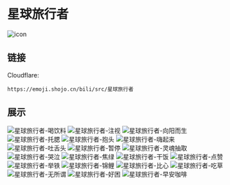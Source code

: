 # 星球旅行者
![icon](https://emoji.shojo.cn/bili/src/星球旅行者/icon.png)
## 链接
Cloudflare:
```
https://emoji.shojo.cn/bili/src/星球旅行者
```
## 展示
![星球旅行者-喝饮料](https://emoji.shojo.cn/bili/src/星球旅行者/星球旅行者-喝饮料.png)
![星球旅行者-注视](https://emoji.shojo.cn/bili/src/星球旅行者/星球旅行者-注视.png)
![星球旅行者-向阳而生](https://emoji.shojo.cn/bili/src/星球旅行者/星球旅行者-向阳而生.png)
![星球旅行者-托腮](https://emoji.shojo.cn/bili/src/星球旅行者/星球旅行者-托腮.png)
![星球旅行者-抱头](https://emoji.shojo.cn/bili/src/星球旅行者/星球旅行者-抱头.png)
![星球旅行者-嗨起来](https://emoji.shojo.cn/bili/src/星球旅行者/星球旅行者-嗨起来.png)
![星球旅行者-吐舌头](https://emoji.shojo.cn/bili/src/星球旅行者/星球旅行者-吐舌头.png)
![星球旅行者-暂停](https://emoji.shojo.cn/bili/src/星球旅行者/星球旅行者-暂停.png)
![星球旅行者-灵魂抽取](https://emoji.shojo.cn/bili/src/星球旅行者/星球旅行者-灵魂抽取.png)
![星球旅行者-哭泣](https://emoji.shojo.cn/bili/src/星球旅行者/星球旅行者-哭泣.png)
![星球旅行者-焦绿](https://emoji.shojo.cn/bili/src/星球旅行者/星球旅行者-焦绿.png)
![星球旅行者-干饭](https://emoji.shojo.cn/bili/src/星球旅行者/星球旅行者-干饭.png)
![星球旅行者-点赞](https://emoji.shojo.cn/bili/src/星球旅行者/星球旅行者-点赞.png)
![星球旅行者-举铁](https://emoji.shojo.cn/bili/src/星球旅行者/星球旅行者-举铁.png)
![星球旅行者-锦鲤](https://emoji.shojo.cn/bili/src/星球旅行者/星球旅行者-锦鲤.png)
![星球旅行者-比心](https://emoji.shojo.cn/bili/src/星球旅行者/星球旅行者-比心.png)
![星球旅行者-吃草](https://emoji.shojo.cn/bili/src/星球旅行者/星球旅行者-吃草.png)
![星球旅行者-无所谓](https://emoji.shojo.cn/bili/src/星球旅行者/星球旅行者-无所谓.png)
![星球旅行者-好困](https://emoji.shojo.cn/bili/src/星球旅行者/星球旅行者-好困.png)
![星球旅行者-早安咖啡](https://emoji.shojo.cn/bili/src/星球旅行者/星球旅行者-早安咖啡.png)
